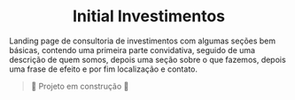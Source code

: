 <h1 align="center"> Initial Investimentos </h1>
Landing page de consultoria de investimentos com algumas seções bem básicas, contendo uma primeira parte convidativa, seguido de uma descrição de quem somos, depois uma seção sobre o que fazemos, depois uma frase de efeito e por fim localização e contato.

> :construction: Projeto em construção :construction:
